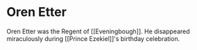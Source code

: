 # Oren Etter

Oren Etter was the Regent of [[Eveningbough]]. He disappeared miraculously during [[Prince Ezekiel]]'s birthday celebration.